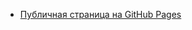 - [Публичная страница на GitHub Pages](https://cuxon.github.io/frontend-and-backend-practice/pages/contacts.html)
